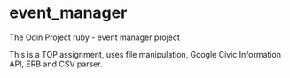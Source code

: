 # event_manager
The Odin Project ruby - event manager project

This is a TOP assignment, uses file manipulation, Google Civic Information API, ERB and CSV parser.
